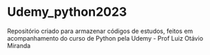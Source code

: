 # Udemy_python2023
Repositório criado para armazenar códigos de estudos, feitos em acompanhamento do curso de Python pela Udemy - Prof Luiz Otávio Miranda

